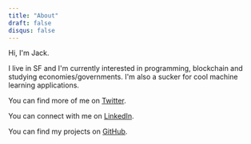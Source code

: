 ```yaml
---
title: "About"
draft: false
disqus: false
---
```


Hi, I'm Jack.

I live in SF and I'm currently interested in programming, blockchain and studying economies/governments. I'm also a sucker for cool machine learning applications.

You can find more of me on [Twitter](https://twitter.com/John_LeslieIV).

You can connect with me on [LinkedIn](https://www.linkedin.com/in/jacksanford/).

You can find my projects on [GitHub](https://github.com/jacksanford1).
